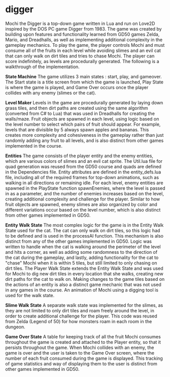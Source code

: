 # digger

Mochi the Digger is a top-down game written in Lua and run on Love2D inspired by the DOS PC game Digger from 1983. The game was created by building upon features and functionality learned from GD50 games Zelda, Mario, and Dreadhalls, as well as implementing additional complexity in the gameplay mechanics. To play the game, the player controls Mochi and must consume all of the fruits in each level while avoiding slimes and an evil cat that can only walk on dirt tiles and tries to chase Mochi. The player can score indefinitely, as levels are procedurally generated. The following is a walkthrough of the implementation.

**State Machine**
The game utilizes 3 main states : start, play, and gameover. The Start state is a title screen from which the game is launched, Play State is
where the game is played, and Game Over occurs once the player collides with any enemy (slimes or the cat).

**Level Maker**
Levels in the game are procedurally generated by laying down grass tiles, and then dirt paths are created using the same algorithm (converted 
from C# to Lua) that was used in Dreadhalls for creating the walls/maze. Fruit objects are spawned in each level, using logic based on the level number to select which pairs of fruit should appear. For example, levels that are divisible by 5 always spawn apples and bananas. This creates more complexity and cohesiveness in the gameplay rather than just randomly adding any fruit to all levels, and is also distinct from other games implemented in the course.

**Entities**
The game consists of the player entity and the enemy entities, which are various colors of slimes and an evil cat sprite. The Util.lua file for quad generation was reused from the GD50 course and quads are defined in the Dependencies file. Entity attributes are defined in the entity_defs.lua file, including all of the required frames for top-down animations, such as walking in all directions or remaining idle. For
each level, enemy entities are spawned in the PlayState function spawnEnemies, where the level is passed in as a parameter, and the number of enemies increases based on the level, creating additional complexity and challenge for the player. Similar to how fruit objects are spawned, enemy slimes are also organized by color and different variations occur based on the level number, which is also distinct from other games implemented in GD50. 

**Entity Walk State**
The most complex logic for the game is in the Entity Walk State used for the cat. The cat can only walk on dirt tiles, so this logic had to be defined and is used in the processAI function. This mechanism is also distinct from any of the other games implemented in GD50. Logic was written to handle when the cat is walking around the perimeter of the level and hits a corner, as well as adding some randomness to the direction of the cat during the gameplay, and lastly, adding functionality for the cat to "chase" Mochi when it is within 5 tiles, but still limited to only chasing on dirt tiles. The Player Walk State extends the Entity Walk State and was used for Mochi to dig new dirt tiles in every location that she walks,
creating new dirt paths for the cat to walk on. Making changes to the game tiles based on the actions of an entity is also a distinct game mechanic that was not used in any games in the course. An animation of Mochi using a digging tool is used for the walk state.

**Slime Walk State**
A separate walk state was implemented for the slimes, as they are not limited to only dirt tiles and roam freely around the level, in order to 
create additional challenge for the player. This code was reused from Zelda (Legend of 50) for how monsters roam in each room in the dungeon.

**Game Over State**
A table for keeping track of all the fruit Mochi consumes throughout the game is created and attached to the Player entity, so that it persists
throughout the game. When Mochi collides with an enemy, the game is over and the user is taken to the Game Over screen, where the number of each
fruit consumed during the game is displayed. This tracking of game statistics and way of displaying them to the user is distinct from other games implemented in GD50.

